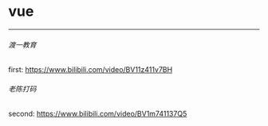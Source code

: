 # vue
---
###### 渡一教育

first: https://www.bilibili.com/video/BV11z411v7BH 

###### 老陈打码
second: https://www.bilibili.com/video/BV1m741137Q5 

